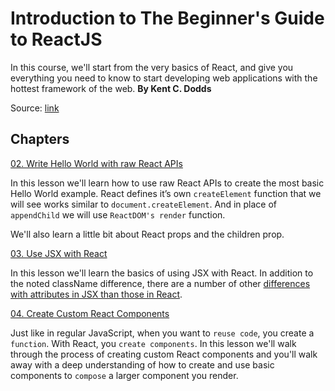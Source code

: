 # Introduction to The Beginner's Guide to ReactJS

In this course, we'll start from the very basics of React, and give you everything you need to know to start developing web applications with the hottest framework of the web. **By Kent C. Dodds**

Source: [link](https://egghead.io/lessons/react-introduction-to-the-beginner-s-guide-to-reactjs)

## Chapters

[02. Write Hello World with raw React APIs](https://github.com/xgirma/intro-to-the-beginner-guid-to-ractjs/tree/ch.02/chapters/ch.02)

In this lesson we'll learn how to use raw React APIs to create the most basic Hello World example. React defines it’s own `createElement` function that we will see works similar to `document.createElement`. And in place of `appendChild` we will use `ReactDOM's render` function.

We'll also learn a little bit about React props and the children prop.

[03. Use JSX with React](https://github.com/xgirma/intro-to-the-beginner-guid-to-ractjs/tree/ch.03/chapters/ch.03)

In this lesson we'll learn the basics of using JSX with React. In addition to the noted className difference, there are a number of other [differences with attributes in JSX than those in React](https://reactjs.org/docs/dom-elements.html).


[04. Create Custom React Components](https://github.com/xgirma/intro-to-the-beginner-guid-to-ractjs/tree/ch.04/chapters/ch.04)

Just like in regular JavaScript, when you want to `reuse code`, you create a `function`. With React, you `create components`. In this lesson we'll walk through the process of creating custom React components and you'll walk away with a deep understanding of how to create and use basic components to `compose` a larger component you render.

